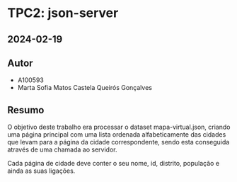 # TPC2: json-server
## 2024-02-19

## Autor

- A100593
- Marta Sofia Matos Castela Queirós Gonçalves

## Resumo

O objetivo deste trabalho era processar o dataset mapa-virtual.json, criando uma página principal com uma lista ordenada alfabeticamente das cidades que levam para a página da cidade correspondente, sendo esta conseguida através de uma chamada ao servidor.

Cada página de cidade deve conter o seu nome,  id, distrito, população e ainda as suas ligações.